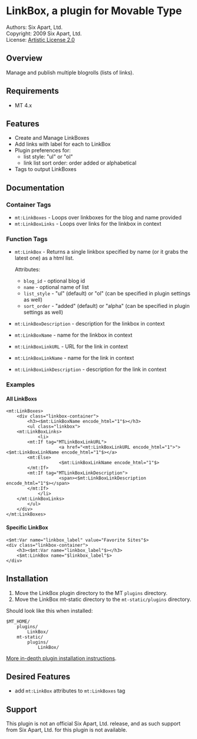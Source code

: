 # LinkBox, a plugin for Movable Type

Authors: Six Apart, Ltd.  
Copyright: 2009 Six Apart, Ltd.  
License: [Artistic License 2.0](http://www.opensource.org/licenses/artistic-license-2.0.php)


## Overview

Manage and publish multiple blogrolls (lists of  links).


## Requirements

* MT 4.x


## Features

* Create and Manage LinkBoxes
* Add links with label for each to LinkBox
* Plugin preferences for:
    * list style: "ul" or "ol"
    * link list sort order: order added or alphabetical
* Tags to output LinkBoxes


## Documentation

### Container Tags

* `mt:LinkBoxes` - Loops over linkboxes for the blog and name provided
* `mt:LinkBoxLinks` - Loops over links for the linkbox in context

### Function Tags

* `mt:LinkBox` - Returns a single linkbox specified by name (or it grabs the latest one) as a html list.

    Attributes:
    
    * `blog_id` - optional blog id
    * `name` - optional name of list
    * `list_style` - "ul" (default) or "ol" (can be specified in plugin settings as well)
    * `sort_order` - "added" (default) or "alpha" (can be specified in plugin settings as well)

* `mt:LinkBoxDescription` - description for the linkbox in context
* `mt:LinkBoxName` - name for the linkbox in context
* `mt:LinkBoxLinkURL` - URL for the link in context
* `mt:LinkBoxLinkName` - name for the link in context
* `mt:LinkBoxLinkDescription` - description for the link in context

### Examples

#### All LinkBoxs

    <mt:LinkBoxes>
        <div class="linkbox-container">
            <h3><$mt:LinkBoxName encode_html="1"$></h3>
            <ul class="linkbox">
        <mt:LinkBoxLinks>
                <li>
            <mt:If tag="MTLinkBoxLinkURL">
                        <a href="<mt:LinkBoxLinkURL encode_html="1">"><$mt:LinkBoxLinkName encode_html="1"$></a>
            <mt:Else>
                        <$mt:LinkBoxLinkName encode_html="1"$>
            </mt:If>
            <mt:If tag="MTLinkBoxLinkDescription">
                        <span><$mt:LinkBoxLinkDescription encode_html="1"$></span>
            </mt:If>
                </li>
        </mt:LinkBoxLinks>
            </ul>
        </div>
    </mt:LinkBoxes>

#### Specific LinkBox

    <$mt:Var name="linkbox_label" value="Favorite Sites"$>
    <div class="linkbox-container">
        <h3><$mt:Var name="linkbox_label"$></h3>
        <$mt:LinkBox name="$linkbox_label"$>
    </div>


## Installation

1. Move the LinkBox plugin directory to the MT `plugins` directory.
2. Move the LinkBox mt-static directory to the `mt-static/plugins` directory.

Should look like this when installed:

    $MT_HOME/
        plugins/
            LinkBox/
        mt-static/
            plugins/
                LinkBox/

[More in-depth plugin installation instructions](http://tinyurl.com/easy-plugin-install).


## Desired Features

* add `mt:LinkBox` attributes to `mt:LinkBoxes` tag


## Support

This plugin is not an official Six Apart, Ltd. release, and as such support from Six Apart, Ltd. for this plugin is not available.
